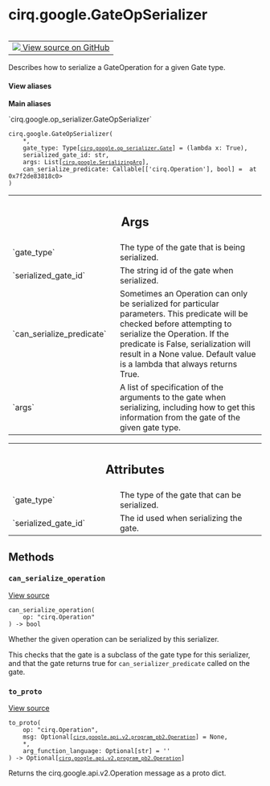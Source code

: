 <div itemscope itemtype="http://developers.google.com/ReferenceObject">
<meta itemprop="name" content="cirq.google.GateOpSerializer" />
<meta itemprop="path" content="Stable" />
<meta itemprop="property" content="__init__"/>
<meta itemprop="property" content="can_serialize_operation"/>
<meta itemprop="property" content="to_proto"/>
</div>

# cirq.google.GateOpSerializer

<!-- Insert buttons and diff -->

<table class="tfo-notebook-buttons tfo-api" align="left">

<td>
  <a target="_blank" href="https://github.com/quantumlib/cirq/tree/master/cirq/google/op_serializer.py">
    <img src="https://www.tensorflow.org/images/GitHub-Mark-32px.png" />
    View source on GitHub
  </a>
</td>
</table>



Describes how to serialize a GateOperation for a given Gate type.

<section class="expandable">
  <h4 class="showalways">View aliases</h4>
  <p>
<b>Main aliases</b>
<p>`cirq.google.op_serializer.GateOpSerializer`</p>
</p>
</section>

<pre class="devsite-click-to-copy prettyprint lang-py tfo-signature-link">
<code>cirq.google.GateOpSerializer(
    *,
    gate_type: Type[<a href="../../cirq/google/op_serializer/Gate.md"><code>cirq.google.op_serializer.Gate</code></a>] = (lambda x: True),
    serialized_gate_id: str,
    args: List[<a href="../../cirq/google/SerializingArg.md"><code>cirq.google.SerializingArg</code></a>],
    can_serialize_predicate: Callable[['cirq.Operation'], bool] = <function GateOpSerializer.<lambda> at 0x7f2de83818c0>
)
</code></pre>



<!-- Placeholder for "Used in" -->


<!-- Tabular view -->
 <table class="responsive fixed orange">
<colgroup><col width="214px"><col></colgroup>
<tr><th colspan="2"><h2 class="add-link">Args</h2></th></tr>

<tr>
<td>
`gate_type`
</td>
<td>
The type of the gate that is being serialized.
</td>
</tr><tr>
<td>
`serialized_gate_id`
</td>
<td>
The string id of the gate when serialized.
</td>
</tr><tr>
<td>
`can_serialize_predicate`
</td>
<td>
Sometimes an Operation can only be
serialized for particular parameters. This predicate will be
checked before attempting to serialize the Operation. If the
predicate is False, serialization will result in a None value.
Default value is a lambda that always returns True.
</td>
</tr><tr>
<td>
`args`
</td>
<td>
A list of specification of the arguments to the gate when
serializing, including how to get this information from the
gate of the given gate type.
</td>
</tr>
</table>





<!-- Tabular view -->
 <table class="responsive fixed orange">
<colgroup><col width="214px"><col></colgroup>
<tr><th colspan="2"><h2 class="add-link">Attributes</h2></th></tr>

<tr>
<td>
`gate_type`
</td>
<td>
The type of the gate that can be serialized.
</td>
</tr><tr>
<td>
`serialized_gate_id`
</td>
<td>
The id used when serializing the gate.
</td>
</tr>
</table>



## Methods

<h3 id="can_serialize_operation"><code>can_serialize_operation</code></h3>

<a target="_blank" href="https://github.com/quantumlib/cirq/tree/master/cirq/google/op_serializer.py">View source</a>

<pre class="devsite-click-to-copy prettyprint lang-py tfo-signature-link">
<code>can_serialize_operation(
    op: "cirq.Operation"
) -> bool
</code></pre>

Whether the given operation can be serialized by this serializer.

This checks that the gate is a subclass of the gate type for this
serializer, and that the gate returns true for
`can_serializer_predicate` called on the gate.

<h3 id="to_proto"><code>to_proto</code></h3>

<a target="_blank" href="https://github.com/quantumlib/cirq/tree/master/cirq/google/op_serializer.py">View source</a>

<pre class="devsite-click-to-copy prettyprint lang-py tfo-signature-link">
<code>to_proto(
    op: "cirq.Operation",
    msg: Optional[<a href="../../cirq/google/api/v2/program_pb2/Operation.md"><code>cirq.google.api.v2.program_pb2.Operation</code></a>] = None,
    *,
    arg_function_language: Optional[str] = ''
) -> Optional[<a href="../../cirq/google/api/v2/program_pb2/Operation.md"><code>cirq.google.api.v2.program_pb2.Operation</code></a>]
</code></pre>

Returns the cirq.google.api.v2.Operation message as a proto dict.




